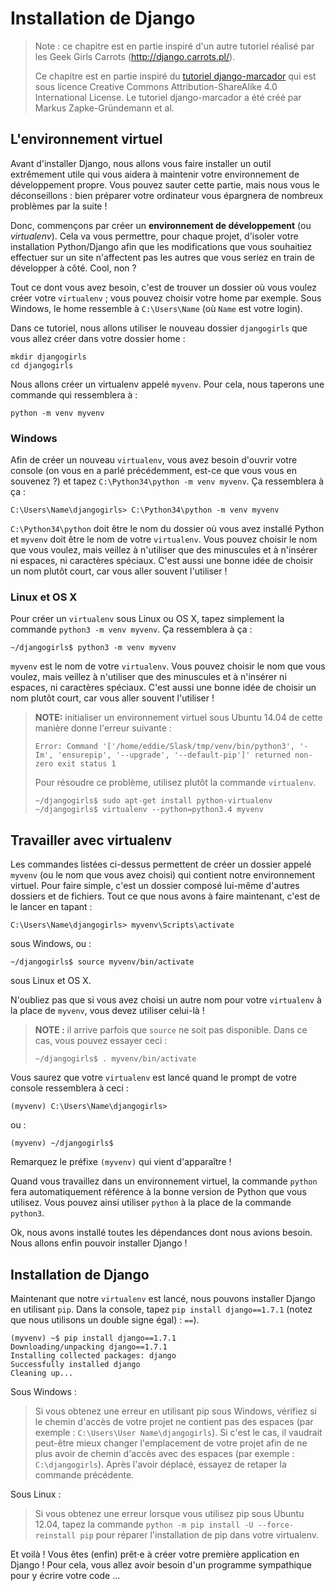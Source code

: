 # Installation de Django

> Note : ce chapitre est en partie inspiré d'un autre tutoriel réalisé par les Geek Girls Carrots (http://django.carrots.pl/).
> 
> Ce chapitre est en partie inspiré du [tutoriel django-marcador][1] qui est sous licence Creative Commons Attribution-ShareAlike 4.0 International License. Le tutoriel django-marcador a été créé par Markus Zapke-Gründemann et al.

 [1]: http://django-marcador.keimlink.de/

## L'environnement virtuel

Avant d'installer Django, nous allons vous faire installer un outil extrêmement utile qui vous aidera à maintenir votre environnement de développement propre. Vous pouvez sauter cette partie, mais nous vous le déconseillons : bien préparer votre ordinateur vous épargnera de nombreux problèmes par la suite !

Donc, commençons par créer un **environnement de développement** (ou *virtualenv*). Cela va vous permettre, pour chaque projet, d'isoler votre installation Python/Django afin que les modifications que vous souhaitiez effectuer sur un site n'affectent pas les autres que vous seriez en train de développer à côté. Cool, non ?

Tout ce dont vous avez besoin, c'est de trouver un dossier où vous voulez créer votre `virtualenv` ; vous pouvez choisir votre home par exemple. Sous Windows, le home ressemble à `C:\Users\Name` (où `Name` est votre login).

Dans ce tutoriel, nous allons utiliser le nouveau dossier `djangogirls` que vous allez créer dans votre dossier home :

    mkdir djangogirls
    cd djangogirls
    

Nous allons créer un virtualenv appelé `myvenv`. Pour cela, nous taperons une commande qui ressemblera à :

    python -m venv myvenv
    

### Windows

Afin de créer un nouveau `virtualenv`, vous avez besoin d'ouvrir votre console (on vous en a parlé précédemment, est-ce que vous vous en souvenez ?) et tapez `C:\Python34\python -m venv myvenv`. Ça ressemblera à ça :

    C:\Users\Name\djangogirls> C:\Python34\python -m venv myvenv
    

`C:\Python34\python` doit être le nom du dossier où vous avez installé Python et `myvenv` doit être le nom de votre `virtualenv`. Vous pouvez choisir le nom que vous voulez, mais veillez à n'utiliser que des minuscules et à n'insérer ni espaces, ni caractères spéciaux. C'est aussi une bonne idée de choisir un nom plutôt court, car vous aller souvent l'utiliser !

### Linux et OS X

Pour créer un `virtualenv` sous Linux ou OS X, tapez simplement la commande `python3 -m venv myvenv`. Ça ressemblera à ça :

    ~/djangogirls$ python3 -m venv myvenv
    

`myvenv` est le nom de votre `virtualenv`. Vous pouvez choisir le nom que vous voulez, mais veillez à n'utiliser que des minuscules et à n'insérer ni espaces, ni caractères spéciaux. C'est aussi une bonne idée de choisir un nom plutôt court, car vous aller souvent l'utiliser !

> **NOTE:** initialiser un environnement virtuel sous Ubuntu 14.04 de cette manière donne l'erreur suivante :
> 
>     Error: Command '['/home/eddie/Slask/tmp/venv/bin/python3', '-Im', 'ensurepip', '--upgrade', '--default-pip']' returned non-zero exit status 1
>     
> 
> Pour résoudre ce problème, utilisez plutôt la commande `virtualenv`.
> 
>     ~/djangogirls$ sudo apt-get install python-virtualenv
>     ~/djangogirls$ virtualenv --python=python3.4 myvenv
>     

## Travailler avec virtualenv

Les commandes listées ci-dessus permettent de créer un dossier appelé `myvenv` (ou le nom que vous avez choisi) qui contient notre environnement virtuel. Pour faire simple, c'est un dossier composé lui-même d'autres dossiers et de fichiers. Tout ce que nous avons à faire maintenant, c'est de le lancer en tapant :

    C:\Users\Name\djangogirls> myvenv\Scripts\activate
    

sous Windows, ou :

    ~/djangogirls$ source myvenv/bin/activate
    

sous Linux et OS X.

N'oubliez pas que si vous avez choisi un autre nom pour votre `virtualenv` à la place de `myvenv`, vous devez utiliser celui-là !

> **NOTE :** il arrive parfois que `source` ne soit pas disponible. Dans ce cas, vous pouvez essayer ceci :
> 
>     ~/djangogirls$ . myvenv/bin/activate
>     

Vous saurez que votre `virtualenv` est lancé quand le prompt de votre console ressemblera à ceci :

    (myvenv) C:\Users\Name\djangogirls>
    

ou :

    (myvenv) ~/djangogirls$
    

Remarquez le préfixe `(myvenv)` qui vient d'apparaître !

Quand vous travaillez dans un environnement virtuel, la commande `python` fera automatiquement référence à la bonne version de Python que vous utilisez. Vous pouvez ainsi utiliser `python` à la place de la commande `python3`.

Ok, nous avons installé toutes les dépendances dont nous avions besoin. Nous allons enfin pouvoir installer Django !

## Installation de Django

Maintenant que notre `virtualenv` est lancé, nous pouvons installer Django en utilisant `pip`. Dans la console, tapez `pip install django==1.7.1` (notez que nous utilisons un double signe égal) : `==`).

    (myvenv) ~$ pip install django==1.7.1
    Downloading/unpacking django==1.7.1
    Installing collected packages: django
    Successfully installed django
    Cleaning up...
    

Sous Windows :

> Si vous obtenez une erreur en utilisant pip sous Windows, vérifiez si le chemin d'accès de votre projet ne contient pas des espaces (par exemple : `C:\Users\User Name\djangogirls`). Si c'est le cas, il vaudrait peut-être mieux changer l'emplacement de votre projet afin de ne plus avoir de chemin d'accès avec des espaces (par exemple : `C:\djangogirls`). Après l'avoir déplacé, essayez de retaper la commande précédente.

Sous Linux :

> Si vous obtenez une erreur lorsque vous utilisez pip sous Ubuntu 12.04, tapez la commande `python -m pip install -U --force-reinstall pip` pour réparer l'installation de pip dans votre virtualenv.

Et voilà ! Vous êtes (enfin) prêt⋅e à créer votre première application en Django ! Pour cela, vous allez avoir besoin d'un programme sympathique pour y écrire votre code ...